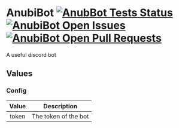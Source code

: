 # AnubiBot [![AnubBot Tests Status](https://img.shields.io/github/workflow/status/Anubi1000/AnubiBot/Tests?label=tests)](https://github.com/Anubi1000/AnubiBot/actions/workflows/tests.yml) [![AnubiBot Open Issues](https://img.shields.io/github/issues-raw/Anubi1000/AnubiBot)](https://github.com/Anubi1000/AnubiBot/issues) [![AnubiBot Open Pull Requests](https://img.shields.io/github/issues-pr-raw/Anubi1000/AnubiBot)](https://github.com/Anubi1000/AnubiBot/pulls)


A useful discord bot

## Values
### Config
| Value |       Description     |
|:-----:|:---------------------:|
| token |  The token of the bot |
